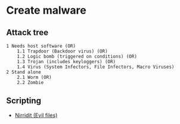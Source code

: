 # Create malware

## Attack tree

```text
1 Needs host software (OR)
    1.1 Trapdoor (Backdoor virus) (OR)
    1.2 Logic bomb (triggered on conditions) (OR)
    1.3 Trojan (includes keyloggers) (OR)
    1.4 Virus (System Infectors, File Infectors, Macro Viruses)
2 Stand alone
    2.1 Worm (OR)
    2.2 Zombie
```

## Scripting

* [Nirridit (Evil files)](https://github.com/tymyrddin/nirridit)
